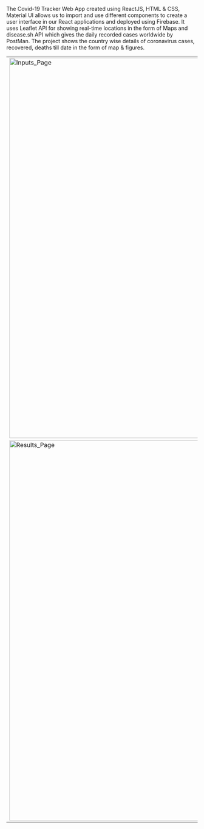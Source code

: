 The Covid-19 Tracker Web App created using ReactJS, HTML & CSS, Material UI allows us to import and use different components to create a user interface in our React applications and deployed using Firebase. It uses Leaflet API for showing real-time locations in the form of Maps and disease.sh API which gives the daily recorded cases worldwide by PostMan. The project shows the country wise details of coronavirus cases, recovered, deaths till date in the form of map & figures.


<table>
<tr>
 <td><img src="https://user-images.githubusercontent.com/54237095/177397376-d6b4f790-343e-4f3f-944f-dbda615b0ccb.png" alt="Inputs_Page" width="1000" height="1000"/></td></tr>
 <tr>
<td><img src="https://user-images.githubusercontent.com/54237095/177397400-9eb7e274-d906-4fdc-aec1-c087d11c9511.png" alt="Results_Page" width="1000" height="1000"/></td>
</tr>
</table>  
